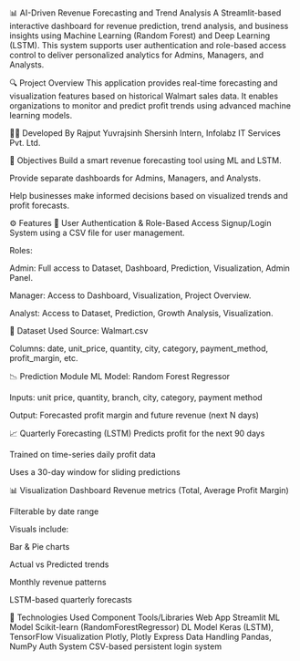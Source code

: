📊 AI-Driven Revenue Forecasting and Trend Analysis
A Streamlit-based interactive dashboard for revenue prediction, trend analysis, and business insights using Machine Learning (Random Forest) and Deep Learning (LSTM). This system supports user authentication and role-based access control to deliver personalized analytics for Admins, Managers, and Analysts.

🔍 Project Overview
This application provides real-time forecasting and visualization features based on historical Walmart sales data. It enables organizations to monitor and predict profit trends using advanced machine learning models.

👨‍💻 Developed By
Rajput Yuvrajsinh Shersinh
Intern, Infolabz IT Services Pvt. Ltd.

🎯 Objectives
Build a smart revenue forecasting tool using ML and LSTM.

Provide separate dashboards for Admins, Managers, and Analysts.

Help businesses make informed decisions based on visualized trends and profit forecasts.

⚙️ Features
🔐 User Authentication & Role-Based Access
Signup/Login System using a CSV file for user management.

Roles:

Admin: Full access to Dataset, Dashboard, Prediction, Visualization, Admin Panel.

Manager: Access to Dashboard, Visualization, Project Overview.

Analyst: Access to Dataset, Prediction, Growth Analysis, Visualization.

📁 Dataset Used
Source: Walmart.csv

Columns: date, unit_price, quantity, city, category, payment_method, profit_margin, etc.

📉 Prediction Module
ML Model: Random Forest Regressor

Inputs: unit price, quantity, branch, city, category, payment method

Output: Forecasted profit margin and future revenue (next N days)

📈 Quarterly Forecasting (LSTM)
Predicts profit for the next 90 days

Trained on time-series daily profit data

Uses a 30-day window for sliding predictions

📊 Visualization Dashboard
Revenue metrics (Total, Average Profit Margin)

Filterable by date range

Visuals include:

Bar & Pie charts

Actual vs Predicted trends

Monthly revenue patterns

LSTM-based quarterly forecasts

🧠 Technologies Used
Component	Tools/Libraries
Web App	Streamlit
ML Model	Scikit-learn (RandomForestRegressor)
DL Model	Keras (LSTM), TensorFlow
Visualization	Plotly, Plotly Express
Data Handling	Pandas, NumPy
Auth System	CSV-based persistent login system
